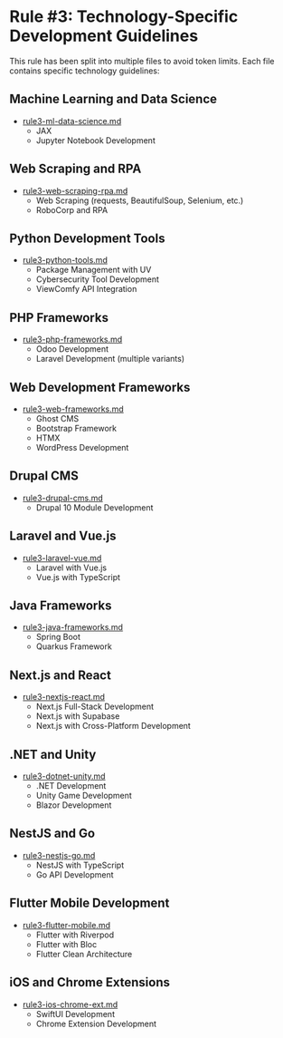 # Rule #3: Technology-Specific Development Guidelines

This rule has been split into multiple files to avoid token limits. Each file contains specific technology guidelines:

## Machine Learning and Data Science
- [rule3-ml-data-science.md](./rule3-ml-data-science.md)
  - JAX
  - Jupyter Notebook Development

## Web Scraping and RPA
- [rule3-web-scraping-rpa.md](./rule3-web-scraping-rpa.md)
  - Web Scraping (requests, BeautifulSoup, Selenium, etc.)
  - RoboCorp and RPA

## Python Development Tools
- [rule3-python-tools.md](./rule3-python-tools.md)
  - Package Management with UV
  - Cybersecurity Tool Development
  - ViewComfy API Integration

## PHP Frameworks
- [rule3-php-frameworks.md](./rule3-php-frameworks.md)
  - Odoo Development
  - Laravel Development (multiple variants)

## Web Development Frameworks
- [rule3-web-frameworks.md](./rule3-web-frameworks.md)
  - Ghost CMS
  - Bootstrap Framework
  - HTMX
  - WordPress Development

## Drupal CMS
- [rule3-drupal-cms.md](./rule3-drupal-cms.md)
  - Drupal 10 Module Development

## Laravel and Vue.js
- [rule3-laravel-vue.md](./rule3-laravel-vue.md)
  - Laravel with Vue.js
  - Vue.js with TypeScript

## Java Frameworks
- [rule3-java-frameworks.md](./rule3-java-frameworks.md)
  - Spring Boot
  - Quarkus Framework

## Next.js and React
- [rule3-nextjs-react.md](./rule3-nextjs-react.md)
  - Next.js Full-Stack Development
  - Next.js with Supabase
  - Next.js with Cross-Platform Development

## .NET and Unity
- [rule3-dotnet-unity.md](./rule3-dotnet-unity.md)
  - .NET Development
  - Unity Game Development
  - Blazor Development

## NestJS and Go
- [rule3-nestjs-go.md](./rule3-nestjs-go.md)
  - NestJS with TypeScript
  - Go API Development

## Flutter Mobile Development
- [rule3-flutter-mobile.md](./rule3-flutter-mobile.md)
  - Flutter with Riverpod
  - Flutter with Bloc
  - Flutter Clean Architecture

## iOS and Chrome Extensions
- [rule3-ios-chrome-ext.md](./rule3-ios-chrome-ext.md)
  - SwiftUI Development
  - Chrome Extension Development
